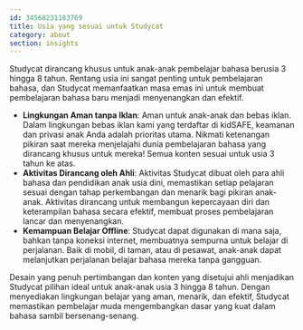 ```yaml
---
id: 34568231183769
title: Usia yang sesuai untuk Studycat
category: about
section: insights
---
```

Studycat dirancang khusus untuk anak-anak pembelajar bahasa berusia 3 hingga 8 tahun. Rentang usia ini sangat penting untuk pembelajaran bahasa, dan Studycat memanfaatkan masa emas ini untuk membuat pembelajaran bahasa baru menjadi menyenangkan dan efektif.

- **Lingkungan Aman tanpa Iklan**: Aman untuk anak-anak dan bebas iklan. Dalam lingkungan bebas iklan kami yang terdaftar di kidSAFE, keamanan dan privasi anak Anda adalah prioritas utama. Nikmati ketenangan pikiran saat mereka menjelajahi dunia pembelajaran bahasa yang dirancang khusus untuk mereka! Semua konten sesuai untuk usia 3 tahun ke atas.
- **Aktivitas Dirancang oleh Ahli**: Aktivitas Studycat dibuat oleh para ahli bahasa dan pendidikan anak usia dini, memastikan setiap pelajaran sesuai dengan tahap perkembangan dan menarik bagi pikiran anak-anak. Aktivitas dirancang untuk membangun kepercayaan diri dan keterampilan bahasa secara efektif, membuat proses pembelajaran lancar dan menyenangkan.
- **Kemampuan Belajar Offline**: Studycat dapat digunakan di mana saja, bahkan tanpa koneksi internet, membuatnya sempurna untuk belajar di perjalanan. Baik di mobil, di taman, atau di pesawat, anak-anak dapat melanjutkan perjalanan belajar bahasa mereka tanpa gangguan.

Desain yang penuh pertimbangan dan konten yang disetujui ahli menjadikan Studycat pilihan ideal untuk anak-anak usia 3 hingga 8 tahun. Dengan menyediakan lingkungan belajar yang aman, menarik, dan efektif, Studycat memastikan pembelajar muda mengembangkan dasar yang kuat dalam bahasa sambil bersenang-senang.

